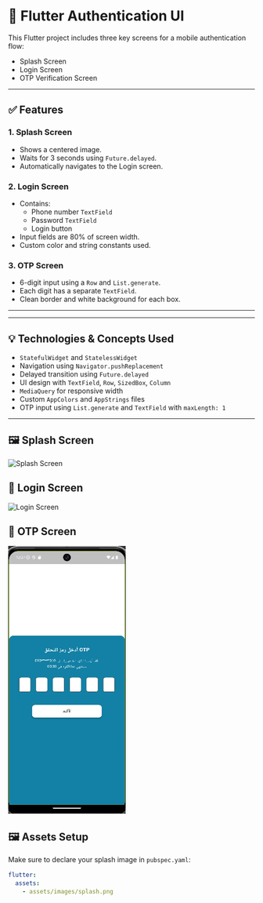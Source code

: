 # 📱 Flutter Authentication UI

This Flutter project includes three key screens for a mobile authentication flow:

- Splash Screen
- Login Screen
- OTP Verification Screen

---

## ✅ Features

### 1. Splash Screen
- Shows a centered image.
- Waits for 3 seconds using `Future.delayed`.
- Automatically navigates to the Login screen.

### 2. Login Screen
- Contains:
  - Phone number `TextField`
  - Password `TextField`
  - Login button
- Input fields are 80% of screen width.
- Custom color and string constants used.

### 3. OTP Screen
- 6-digit input using a `Row` and `List.generate`.
- Each digit has a separate `TextField`.
- Clean border and white background for each box.

---


---

## 💡 Technologies & Concepts Used

- `StatefulWidget` and `StatelessWidget`
- Navigation using `Navigator.pushReplacement`
- Delayed transition using `Future.delayed`
- UI design with `TextField`, `Row`, `SizedBox`, `Column`
- `MediaQuery` for responsive width
- Custom `AppColors` and `AppStrings` files
- OTP input using `List.generate` and `TextField` with `maxLength: 1`

---

## 🖼️ Splash Screen
![Splash Screen](splash#.png)

## 🔐 Login Screen
![Login Screen](Login#.png)

## 🔢 OTP Screen
![OTP Screen](Otp.png)



## 🖼️ Assets Setup

Make sure to declare your splash image in `pubspec.yaml`:

```yaml
flutter:
  assets:
    - assets/images/splash.png

